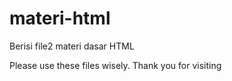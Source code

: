 # materi-html
Berisi file2 materi dasar HTML

Please use these files wisely.
Thank you for visiting
